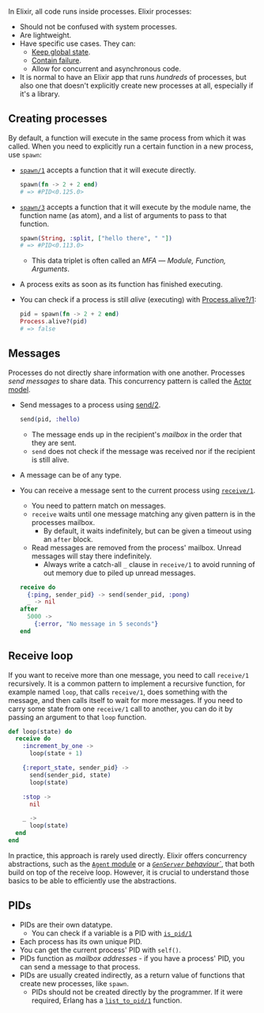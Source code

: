 In Elixir, all code runs inside processes. Elixir processes:

- Should not be confused with system processes.
- Are lightweight.
- Have specific use cases. They can:
  - [Keep global state][getting-started-processes-state].
  - [Contain failure][getting-started-processes-links].
  - Allow for concurrent and asynchronous code.
- It is normal to have an Elixir app that runs _hundreds_ of processes, but also one that doesn't explicitly create new processes at all, especially if it's a library.

## Creating processes

By default, a function will execute in the same process from which it was called. When you need to explicitly run a certain function in a new process, use `spawn`:

- [`spawn/1`][kernel-spawn-1] accepts a function that it will execute directly.

  ```elixir
  spawn(fn -> 2 + 2 end)
  # => #PID<0.125.0>
  ```

- [`spawn/3`][kernel-spawn-3] accepts a function that it will execute by the module name, the function name (as atom), and a list of arguments to pass to that function.

  ```elixir
  spawn(String, :split, ["hello there", " "])
  # => #PID<0.113.0>
  ```

  - This data triplet is often called an _MFA_ — _Module, Function, Arguments_.

- A process exits as soon as its function has finished executing.

- You can check if a process is still _alive_ (executing) with [Process.alive?/1][process-alive]:

  ```elixir
  pid = spawn(fn -> 2 + 2 end)
  Process.alive?(pid)
  # => false
  ```

## Messages

Processes do not directly share information with one another. Processes _send messages_ to share data. This concurrency pattern is called the [Actor model][wiki-actor-model].

- Send messages to a process using [send/2][kernel-send].

  ```elixir
  send(pid, :hello)
  ```

  - The message ends up in the recipient's _mailbox_ in the order that they are sent.
  - `send` does not check if the message was received nor if the recipient is still alive.

- A message can be of any type.
- You can receive a message sent to the current process using [`receive/1`][kernel-receive].

  - You need to pattern match on messages.
  - `receive` waits until one message matching any given pattern is in the processes mailbox.
    - By default, it waits indefinitely, but can be given a timeout using an `after` block.
  - Read messages are removed from the process' mailbox. Unread messages will stay there indefinitely.
    - Always write a catch-all `_` clause in `receive/1` to avoid running of out memory due to piled up unread messages.

  ```elixir
  receive do
    {:ping, sender_pid} -> send(sender_pid, :pong)
    _ -> nil
  after
    5000 ->
      {:error, "No message in 5 seconds"}
  end
  ```

## Receive loop

If you want to receive more than one message, you need to call `receive/1` recursively. It is a common pattern to implement a recursive function, for example named `loop`, that calls `receive/1`, does something with the message, and then calls itself to wait for more messages. If you need to carry some state from one `receive/1` call to another, you can do it by passing an argument to that `loop` function.

```elixir
def loop(state) do
  receive do
    :increment_by_one ->
      loop(state + 1)

    {:report_state, sender_pid} ->
      send(sender_pid, state)
      loop(state)

    :stop ->
      nil

    _ ->
      loop(state)
  end
end
```

In practice, this approach is rarely used directly. Elixir offers concurrency abstractions, such as the [`Agent` module][agent] or a [_`GenServer` behaviour`_][genserver], that both build on top of the receive loop. However, it is crucial to understand those basics to be able to efficiently use the abstractions.

## PIDs

- PIDs are their own datatype.
  - You can check if a variable is a PID with [`is_pid/1`][kernel-is-pid]
- Each process has its own unique PID.
- You can get the current process' PID with `self()`.
- PIDs function as _mailbox addresses_ - if you have a process' PID, you can send a message to that process.
- PIDs are usually created indirectly, as a return value of functions that create new processes, like `spawn`.
  - PIDs should not be created directly by the programmer. If it were required, Erlang has a [`list_to_pid/1`][erlang-list-to-pid] function.

[getting-started-processes-state]: https://elixir-lang.org/getting-started/processes.html#state
[getting-started-processes-links]: https://elixir-lang.org/getting-started/processes.html#state
[process-alive]: https://hexdocs.pm/elixir/Process.html#alive?
[agent]: https://hexdocs.pm/elixir/Agent.html
[genserver]: https://hexdocs.pm/elixir/GenServer.html
[kernel-spawn-1]: https://hexdocs.pm/elixir/Kernel.html#spawn/1
[kernel-spawn-3]: https://hexdocs.pm/elixir/Kernel.html#spawn/3
[kernel-receive]: https://hexdocs.pm/elixir/Kernel.SpecialForms.html#receive/1
[kernel-send]: https://hexdocs.pm/elixir/Kernel.html#send/2
[kernel-is-pid]: https://hexdocs.pm/elixir/Kernel.html#is_pid/1
[wiki-actor-model]: https://en.wikipedia.org/wiki/Actor_model
[erlang-list-to-pid]: https://erlang.org/doc/man/erlang.html#list_to_pid-1
